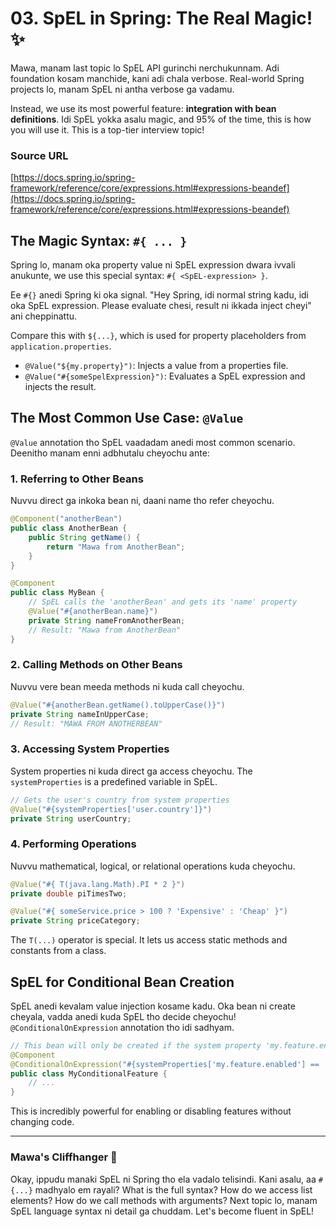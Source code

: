 # 03. SpEL in Spring: The Real Magic! ✨

Mawa, manam last topic lo SpEL API gurinchi nerchukunnam. Adi foundation kosam manchide, kani adi chala verbose. Real-world Spring projects lo, manam SpEL ni antha verbose ga vadamu.

Instead, we use its most powerful feature: **integration with bean definitions**. Idi SpEL yokka asalu magic, and 95% of the time, this is how you will use it. This is a top-tier interview topic!

### Source URL
[https://docs.spring.io/spring-framework/reference/core/expressions.html#expressions-beandef](https://docs.spring.io/spring-framework/reference/core/expressions.html#expressions-beandef)

## The Magic Syntax: `#{ ... }`

Spring lo, manam oka property value ni SpEL expression dwara ivvali anukunte, we use this special syntax: `#{ <SpEL-expression> }`.

Ee `#{}` anedi Spring ki oka signal. "Hey Spring, idi normal string kadu, idi oka SpEL expression. Please evaluate chesi, result ni ikkada inject cheyi" ani cheppinattu.

Compare this with `${...}`, which is used for property placeholders from `application.properties`.

*   `@Value("${my.property}")`: Injects a value from a properties file.
*   `@Value("#{someSpelExpression}")`: Evaluates a SpEL expression and injects the result.

## The Most Common Use Case: `@Value`

`@Value` annotation tho SpEL vaadadam anedi most common scenario. Deenitho manam enni adbhutalu cheyochu ante:

### 1. Referring to Other Beans
Nuvvu direct ga inkoka bean ni, daani name tho refer cheyochu.

```java
@Component("anotherBean")
public class AnotherBean {
    public String getName() {
        return "Mawa from AnotherBean";
    }
}

@Component
public class MyBean {
    // SpEL calls the 'anotherBean' and gets its 'name' property
    @Value("#{anotherBean.name}")
    private String nameFromAnotherBean;
    // Result: "Mawa from AnotherBean"
}
```

### 2. Calling Methods on Other Beans
Nuvvu vere bean meeda methods ni kuda call cheyochu.

```java
@Value("#{anotherBean.getName().toUpperCase()}")
private String nameInUpperCase;
// Result: "MAWA FROM ANOTHERBEAN"
```

### 3. Accessing System Properties
System properties ni kuda direct ga access cheyochu. The `systemProperties` is a predefined variable in SpEL.

```java
// Gets the user's country from system properties
@Value("#{systemProperties['user.country']}")
private String userCountry;
```

### 4. Performing Operations
Nuvvu mathematical, logical, or relational operations kuda cheyochu.

```java
@Value("#{ T(java.lang.Math).PI * 2 }")
private double piTimesTwo;

@Value("#{ someService.price > 100 ? 'Expensive' : 'Cheap' }")
private String priceCategory;
```
The `T(...)` operator is special. It lets us access static methods and constants from a class.

## SpEL for Conditional Bean Creation
SpEL anedi kevalam value injection kosame kadu. Oka bean ni create cheyala, vadda anedi kuda SpEL tho decide cheyochu! `@ConditionalOnExpression` annotation tho idi sadhyam.

```java
// This bean will only be created if the system property 'my.feature.enabled' is 'true'
@Component
@ConditionalOnExpression("#{systemProperties['my.feature.enabled'] == 'true'}")
public class MyConditionalFeature {
    // ...
}
```
This is incredibly powerful for enabling or disabling features without changing code.

***

### Mawa's Cliffhanger 🧗
Okay, ippudu manaki SpEL ni Spring tho ela vadalo telisindi. Kani asalu, aa `#{...}` madhyalo em rayali? What is the full syntax? How do we access list elements? How do we call methods with arguments? Next topic lo, manam SpEL language syntax ni detail ga chuddam. Let's become fluent in SpEL!
